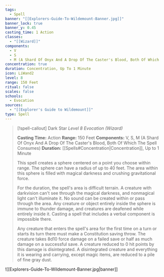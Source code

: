 ```yaml
---
tags:
  - Spell
banner: "[[Explorers-Guide-To-Wildemount-Banner.jpg]]"
banner_lock: true
banner_y: 0.45
casting_time: 1 Action
classes:
  - "[[Wizard]]"
components:
  - V
  - S
  - M (A Shard Of Onyx And A Drop Of The Caster's Blood, Both Of Which The Spell Consumes)
concentration: true
duration: Concentration, Up To 1 Minute
icon: LiWand2
level: 8
range: 150 Feet
ritual: false
scales: false
schools:
  - Evocation
sources:
  - "[[Explorer's Guide to Wildemount]]"
type: Spell
---
```

>[!spell-callout] Dark Star
>_Level 8 Evocation (Wizard)_
>
>**Casting Time:** Action
>**Range:** 150 Feet
>**Components:** V, S, M (A Shard Of Onyx And A Drop Of The Caster's Blood, Both Of Which The Spell Consumes)
>**Duration:** [[Spells#Concentration|Concentration]], Up to 1 Minute
>
>This spell creates a sphere centered on a point you choose within range. The sphere can have a radius of up to 40 feet. The area within this sphere is filled with magical darkness and crushing gravitational force.
>
>For the duration, the spell's area is difficult terrain. A creature with darkvision can't see through the magical darkness, and nonmagical light can't illuminate it. No sound can be created within or pass through the area. Any creature or object entirely inside the sphere is immune to thunder damage, and creatures are deafened while entirely inside it. Casting a spell that includes a verbal component is impossible there.
>
>Any creature that enters the spell's area for the first time on a turn or starts its turn there must make a Constitution saving throw. The creature takes 8d10 force damage on a failed save or half as much damage on a successful save. A creature reduced to 0 hit points by this damage is disintegrated. A disintegrated creature and everything it is wearing and carrying, except magic items, are reduced to a pile of fine gray dust.

![[Explorers-Guide-To-Wildemount-Banner.jpg|banner]]
